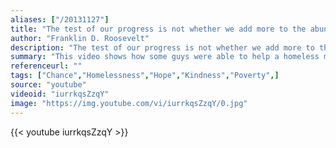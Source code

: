 ```yaml
---
aliases: ["/20131127"]
title: "The test of our progress is not whether we add more to the abundance of those who have much; it is whether we provide enough for those who have too little."
author: "Franklin D. Roosevelt"
description: "The test of our progress is not whether we add more to the abundance of those who have much; it is whether we provide enough for those who have too little. - Franklin D. Roosevelt quotes from GetInspired365.com"
summary: "This video shows how some guys were able to help a homeless man stranded in New York City and return him home."
referenceurl: ""
tags: ["Chance","Homelessness","Hope","Kindness","Poverty",]
source: "youtube"
videoid: "iurrkqsZzqY"
image: "https://img.youtube.com/vi/iurrkqsZzqY/0.jpg"
---
```


{{< youtube iurrkqsZzqY >}}
